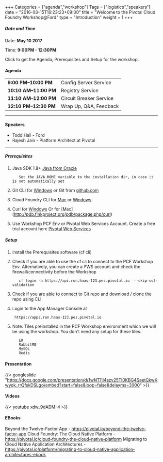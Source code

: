 +++
Categories = ["agenda","workshop"]
Tags = ["logistics","speakers"]
date = "2016-03-15T16:23:23+09:00"
title = "Welcome to the Pivotal Cloud Foundry Workshop@Ford"
type = "Introduction"
weight = 1
+++

##### Date and Time
Date: **May 10 2017**

Time: **9:00PM - 12:30PM**

Click to get the Agenda, Prerequisites and Setup for the workshop.

<!--more-->


#### Agenda
|  |  |
|------|------|
| **9:00 PM–10:00 PM** | Config Server Service |    
| **10:10 AM–11:00 PM** | Registry Service |
| **11:10 AM–12:00 PM** | Circuit Breaker Service |
| **12:10 PM–12:30 PM** | Wrap Up, Q&A, Feedback  |

---
#### Speakers
+ Todd Hall - Ford
+ Rajesh Jain - Platform Architect at Pivotal


---

##### Prerequisites
1. Java SDK 1.8+ [Java from Oracle](http://www.oracle.com/technetwork/java/javase/downloads/index.html)

          Set the JAVA_HOME variable to the installation dir, in case it is not automatically set

2. Git CLI for [Windows](https://github.com/git-for-windows/git/releases/download/v2.9.0.windows.1/Git-2.9.0-64-bit.exe)
   or Git from [github.com](https://desktop.github.com)

3. Cloud Foundry CLI for [Mac](https://github.com/cloudfoundry/cli/releases) or [Windows](http://docs.cloudfoundry.org/devguide/installcf/install-go-cli.html#windows)

4. Curl for [Windows](http://winampplugins.co.uk/curl/)
   Or for [Mac] (http://pdb.finkproject.org/pdb/package.php/curl)

5. Use Workshop PCF Env or Pivotal Web Services Account.  Create a free trial account here [Pivotal Web Services](http://run.pivotal.io/)


##### Setup

1. Install the Prerequisites software (cf cli)

2. Check if you are able to use the cf cli to connect to the PCF Workshop Env. Alternatively, you can create a PWS account and check the firewall/connectivity before the Workshop

          cf login -a https://api.run.haas-123.pez.pivotal.io  --skip-ssl-validation

3. Check if you are able to connect to Git repo and download / clone the repo using CLI
4. Login to the App Manager Console at

        https://apps.run.haas-123.pez.pivotal.io

5. Note: Tiles preinstalled in the PCF Workshop environment which we will be using the workshop. You don't need any setup for these tiles.

          ER
          RabbitMQ
          MySQL
          Redis



#### Presentation


{{< googleslide "https://docs.google.com/presentation/d/1wNT7il4szv25Tl0KBG4SaetQkwKwyqk_rrQfskDSLgo/embed?start=false&loop=false&delayms=3000" >}}


#### Videos


{{< youtube xdw_9dADM-4 >}}


#### EBooks
Beyond the Twelve-Factor App - https://pivotal.io/beyond-the-twelve-factor-app
Cloud Foundry: The Cloud Native Platform - https://pivotal.io/cloud-foundry-the-cloud-native-platform
Migrating to Cloud Native Application Architectures - https://pivotal.io/platform/migrating-to-cloud-native-application-architectures-ebook
